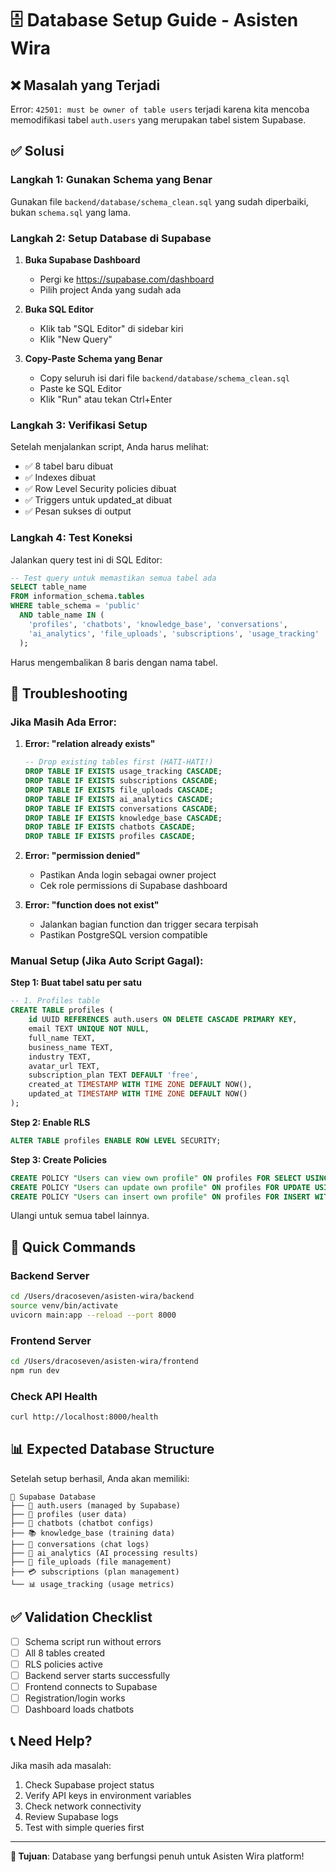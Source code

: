 # 🗄️ Database Setup Guide - Asisten Wira

## ❌ Masalah yang Terjadi

Error: `42501: must be owner of table users` terjadi karena kita mencoba memodifikasi tabel `auth.users` yang merupakan tabel sistem Supabase.

## ✅ Solusi

### Langkah 1: Gunakan Schema yang Benar

Gunakan file `backend/database/schema_clean.sql` yang sudah diperbaiki, bukan `schema.sql` yang lama.

### Langkah 2: Setup Database di Supabase

1. **Buka Supabase Dashboard**

   - Pergi ke https://supabase.com/dashboard
   - Pilih project Anda yang sudah ada

2. **Buka SQL Editor**

   - Klik tab "SQL Editor" di sidebar kiri
   - Klik "New Query"

3. **Copy-Paste Schema yang Benar**
   - Copy seluruh isi dari file `backend/database/schema_clean.sql`
   - Paste ke SQL Editor
   - Klik "Run" atau tekan Ctrl+Enter

### Langkah 3: Verifikasi Setup

Setelah menjalankan script, Anda harus melihat:

- ✅ 8 tabel baru dibuat
- ✅ Indexes dibuat
- ✅ Row Level Security policies dibuat
- ✅ Triggers untuk updated_at dibuat
- ✅ Pesan sukses di output

### Langkah 4: Test Koneksi

Jalankan query test ini di SQL Editor:

```sql
-- Test query untuk memastikan semua tabel ada
SELECT table_name
FROM information_schema.tables
WHERE table_schema = 'public'
  AND table_name IN (
    'profiles', 'chatbots', 'knowledge_base', 'conversations',
    'ai_analytics', 'file_uploads', 'subscriptions', 'usage_tracking'
  );
```

Harus mengembalikan 8 baris dengan nama tabel.

## 🔧 Troubleshooting

### Jika Masih Ada Error:

1. **Error: "relation already exists"**

   ```sql
   -- Drop existing tables first (HATI-HATI!)
   DROP TABLE IF EXISTS usage_tracking CASCADE;
   DROP TABLE IF EXISTS subscriptions CASCADE;
   DROP TABLE IF EXISTS file_uploads CASCADE;
   DROP TABLE IF EXISTS ai_analytics CASCADE;
   DROP TABLE IF EXISTS conversations CASCADE;
   DROP TABLE IF EXISTS knowledge_base CASCADE;
   DROP TABLE IF EXISTS chatbots CASCADE;
   DROP TABLE IF EXISTS profiles CASCADE;
   ```

2. **Error: "permission denied"**

   - Pastikan Anda login sebagai owner project
   - Cek role permissions di Supabase dashboard

3. **Error: "function does not exist"**
   - Jalankan bagian function dan trigger secara terpisah
   - Pastikan PostgreSQL version compatible

### Manual Setup (Jika Auto Script Gagal):

**Step 1: Buat tabel satu per satu**

```sql
-- 1. Profiles table
CREATE TABLE profiles (
    id UUID REFERENCES auth.users ON DELETE CASCADE PRIMARY KEY,
    email TEXT UNIQUE NOT NULL,
    full_name TEXT,
    business_name TEXT,
    industry TEXT,
    avatar_url TEXT,
    subscription_plan TEXT DEFAULT 'free',
    created_at TIMESTAMP WITH TIME ZONE DEFAULT NOW(),
    updated_at TIMESTAMP WITH TIME ZONE DEFAULT NOW()
);
```

**Step 2: Enable RLS**

```sql
ALTER TABLE profiles ENABLE ROW LEVEL SECURITY;
```

**Step 3: Create Policies**

```sql
CREATE POLICY "Users can view own profile" ON profiles FOR SELECT USING (auth.uid() = id);
CREATE POLICY "Users can update own profile" ON profiles FOR UPDATE USING (auth.uid() = id);
CREATE POLICY "Users can insert own profile" ON profiles FOR INSERT WITH CHECK (auth.uid() = id);
```

Ulangi untuk semua tabel lainnya.

## 🚀 Quick Commands

### Backend Server

```bash
cd /Users/dracoseven/asisten-wira/backend
source venv/bin/activate
uvicorn main:app --reload --port 8000
```

### Frontend Server

```bash
cd /Users/dracoseven/asisten-wira/frontend
npm run dev
```

### Check API Health

```bash
curl http://localhost:8000/health
```

## 📊 Expected Database Structure

Setelah setup berhasil, Anda akan memiliki:

```
📁 Supabase Database
├── 🔐 auth.users (managed by Supabase)
├── 👤 profiles (user data)
├── 🤖 chatbots (chatbot configs)
├── 📚 knowledge_base (training data)
├── 💬 conversations (chat logs)
├── 🧠 ai_analytics (AI processing results)
├── 📁 file_uploads (file management)
├── 💳 subscriptions (plan management)
└── 📊 usage_tracking (usage metrics)
```

## ✅ Validation Checklist

- [ ] Schema script run without errors
- [ ] All 8 tables created
- [ ] RLS policies active
- [ ] Backend server starts successfully
- [ ] Frontend connects to Supabase
- [ ] Registration/login works
- [ ] Dashboard loads chatbots

## 📞 Need Help?

Jika masih ada masalah:

1. Check Supabase project status
2. Verify API keys in environment variables
3. Check network connectivity
4. Review Supabase logs
5. Test with simple queries first

---

**🎯 Tujuan**: Database yang berfungsi penuh untuk Asisten Wira platform!
